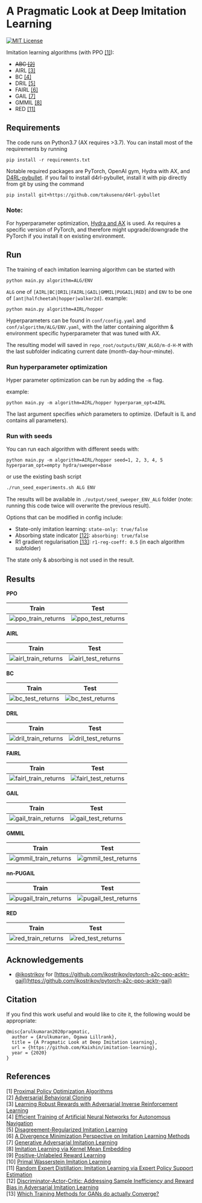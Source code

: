 A Pragmatic Look at Deep Imitation Learning
===========================================
[![MIT License](https://img.shields.io/badge/license-MIT-blue.svg)](LICENSE.md)

Imitation learning algorithms (with PPO [[1]](#references)):

- ~~ABC [[2]](#references)~~
- AIRL [[3]](#references)
- BC [[4]](#references)
- DRIL [[5]](#references)
- FAIRL [[6]](#references)
- GAIL [[7]](#references)
- GMMIL [[8]](#references)
- RED [[11]](#references)


Requirements
------------
The code runs on Python3.7 (AX requires >3.7). You can install most of the requirements by running 
```
pip install -r requirements.txt
```
Notable required packages are PyTorch, OpenAI gym, Hydra with AX,  and [D4RL-pybullet](https://github.com/takuseno/d4rl-pybullet).
if you fail to install d4rl-pybullet, install it with pip directly from git by using the command 
```
pip install git+https://github.com/takuseno/d4rl-pybullet
```
### Note:
For hyperparameter optimization, [Hydra and AX](https://hydra.cc/docs/next/plugins/ax_sweeper/) is used. Ax requires a specific version of PyTorch, 
and therefore might upgrade/downgrade the PyTorch if you install it on existing environment.


Run
---
The training of each imitation learning algorithm can be started with 
```
python main.py algorithm=ALG/ENV
```
`ALG` one of `[AIRL|BC|DRIL|FAIRL|GAIL|GMMIL|PUGAIL|RED]` and `ENV` to be one of `[ant|halfcheetah|hopper|walker2d]`.
example:
```
python main.py algorithm=AIRL/hopper
```
Hyperparameters can be found in `conf/config.yaml` and `conf/algorithm/ALG/ENV.yaml`, 
with the latter containing algorithm & environment specific hyperparameter that was tuned with AX.

The resulting model will saved in `repo_root/outputs/ENV_ALGO/m-d-H-M` with the last subfolder indicating current date (month-day-hour-minute).

### Run hyperparameter optimization
Hyper parameter optimization can be run by adding the `-m` flag. 

example:
```
python main.py -m algorithm=AIRL/hopper hyperparam_opt=AIRL
```
The last argument specifies *which* parameters to optimize. (Default is IL and contains all parameters).
### Run with seeds
You can run each algorithm with different seeds with:
```
python main.py -m algorithm=AIRL/hopper seed=1, 2, 3, 4, 5 hyperparam_opt=empty hydra/sweeper=base
```
or use the existing bash script
```bash
./run_seed_experiments.sh ALG ENV
```
The results will be available in `./output/seed_sweeper_ENV_ALG` folder (note: running this code twice will overwrite the previous result).

Options that can be modified in config include:

- State-only imitation learning: `state-only: true/false`
- Absorbing state indicator [[12]](#references): `absorbing: true/false`
- R1 gradient regularisation [[13]](#references): `r1-reg-coeff: 0.5` (in each algorithm subfolder)

The state only & absorbing is not used in the result.
 
Results
-------

**PPO**

Train | Test
:----:|:---:
![ppo_train_returns](figures/ppo_train_returns.png) | ![ppo_test_returns](figures/ppo_test_returns.png)

**AIRL**

Train | Test
:----:|:---:
![airl_train_returns](figures/airl_train_returns.png) | ![airl_test_returns](figures/airl_test_returns.png)

**BC**

Train | Test
:----:|:---:
![bc_test_returns](figures/bc_test_returns.png) | ![bc_test_returns](figures/bc_test_returns.png)

**DRIL**

Train | Test
:----:|:---:
![dril_train_returns](figures/dril_train_returns.png) | ![dril_test_returns](figures/dril_test_returns.png)

**FAIRL**

Train | Test
:----:|:---:
![fairl_train_returns](figures/fairl_train_returns.png) | ![fairl_test_returns](figures/fairl_test_returns.png)

**GAIL**

Train | Test
:----:|:---:
![gail_train_returns](figures/gail_train_returns.png) | ![gail_test_returns](figures/gail_test_returns.png)

**GMMIL**

Train | Test
:----:|:---:
![gmmil_train_returns](figures/gmmil_train_returns.png) | ![gmmil_test_returns](figures/gmmil_test_returns.png)

**nn-PUGAIL**

Train | Test
:----:|:---:
![pugail_train_returns](figures/pugail_train_returns.png) | ![pugail_test_returns](figures/pugail_test_returns.png)

**RED**

Train | Test
:----:|:---:
![red_train_returns](figures/red_train_returns.png) | ![red_test_returns](figures/red_test_returns.png)

Acknowledgements
----------------

- [@ikostrikov](https://github.com/ikostrikov) for [https://github.com/ikostrikov/pytorch-a2c-ppo-acktr-gail](https://github.com/ikostrikov/pytorch-a2c-ppo-acktr-gail)

Citation
--------

If you find this work useful and would like to cite it, the following would be appropriate:

```
@misc{arulkumaran2020pragmatic,
  author = {Arulkumaran, Ogawa Lillrank},
  title = {A Pragmatic Look at Deep Imitation Learning},
  url = {https://github.com/Kaixhin/imitation-learning},
  year = {2020}
}
```

References
----------

[1] [Proximal Policy Optimization Algorithms](https://arxiv.org/abs/1707.06347)  
[2] [Adversarial Behavioral Cloning](https://www.tandfonline.com/doi/abs/10.1080/01691864.2020.1729237)  
[3] [Learning Robust Rewards with Adversarial Inverse Reinforcement Learning](https://arxiv.org/abs/1710.11248)  
[4] [Efficient Training of Artificial Neural Networks for Autonomous Navigation](https://www.mitpressjournals.org/doi/abs/10.1162/neco.1991.3.1.88?journalCode=neco)  
[5] [Disagreement-Regularized Imitation Learning](https://openreview.net/forum?id=rkgbYyHtwB)  
[6] [A Divergence Minimization Perspective on Imitation Learning Methods](https://arxiv.org/abs/1911.02256)  
[7] [Generative Adversarial Imitation Learning](https://arxiv.org/abs/1606.03476)  
[8] [Imitation Learning via Kernel Mean Embedding](https://www.aaai.org/ocs/index.php/AAAI/AAAI18/paper/viewPaper/16807)  
[9] [Positive-Unlabeled Reward Learning](https://arxiv.org/abs/1911.00459)  
[10] [Primal Wasserstein Imitation Learning](https://arxiv.org/abs/2006.04678)  
[11] [Random Expert Distillation: Imitation Learning via Expert Policy Support Estimation](https://arxiv.org/abs/1905.06750)  
[12] [Discriminator-Actor-Critic: Addressing Sample Inefficiency and Reward Bias in Adversarial Imitation Learning](https://arxiv.org/abs/1809.02925)  
[13] [Which Training Methods for GANs do actually Converge?](https://arxiv.org/abs/1801.04406)  
